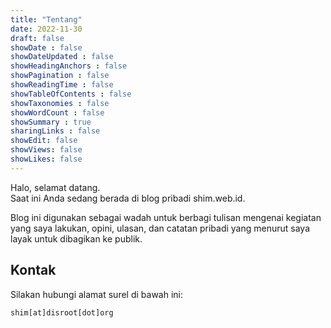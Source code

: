```yaml
---
title: "Tentang"
date: 2022-11-30
draft: false
showDate : false
showDateUpdated : false
showHeadingAnchors : false
showPagination : false
showReadingTime : false
showTableOfContents : false
showTaxonomies : false 
showWordCount : false
showSummary : true
sharingLinks : false
showEdit: false
showViews: false
showLikes: false
---
```

Halo, selamat datang.  
Saat ini Anda sedang berada di blog pribadi shim.web.id.

Blog ini digunakan sebagai wadah untuk berbagi tulisan mengenai kegiatan yang saya lakukan, opini, ulasan, dan catatan pribadi yang menurut saya layak untuk dibagikan ke publik.

## Kontak
Silakan hubungi alamat surel di bawah ini:
```
shim[at]disroot[dot]org
```